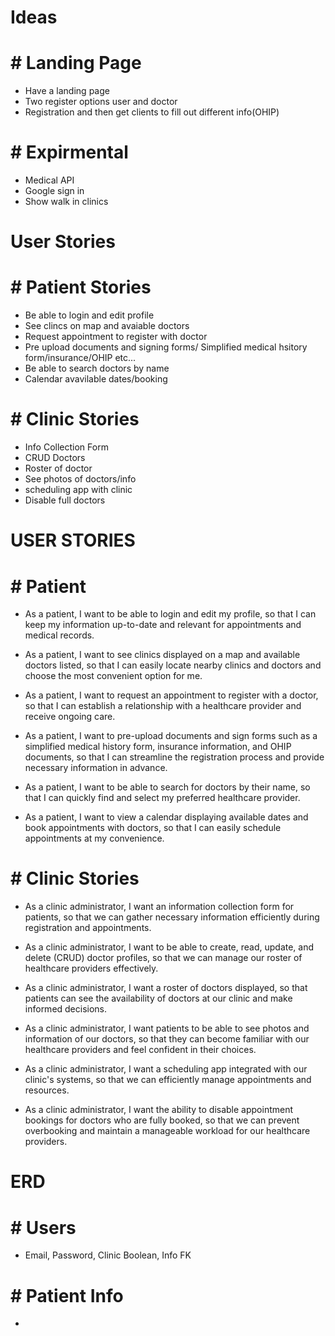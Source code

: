 # Ideas

# # Landing Page

- Have a landing page
- Two register options user and doctor
- Registration and then get clients to fill out different info(OHIP)

# # Expirmental
- Medical API 
- Google sign in
- Show walk in clinics

# User Stories

# # Patient Stories
- Be able to login and edit profile
- See clincs on map and avaiable doctors
- Request appointment to register with doctor
- Pre upload documents and signing forms/ Simplified medical hsitory form/insurance/OHIP etc...
- Be able to search doctors by name
- Calendar avavilable dates/booking


# # Clinic Stories
- Info Collection Form
- CRUD Doctors
- Roster of doctor
- See photos of doctors/info
- scheduling app with clinic  
- Disable full doctors

# USER STORIES

# # Patient 
- As a patient, I want to be able to login and edit my profile, so that I can keep my information up-to-date and relevant for appointments and medical records.
- As a patient, I want to see clinics displayed on a map and available doctors listed, so that I can easily locate nearby clinics and doctors and choose the most convenient option for me.
- As a patient, I want to request an appointment to register with a doctor, so that I can establish a relationship with a healthcare provider and receive ongoing care.

- As a patient, I want to pre-upload documents and sign forms such as a simplified medical history form, insurance information, and OHIP documents, so that I can streamline the registration process and provide necessary information in advance.

- As a patient, I want to be able to search for doctors by their name, so that I can quickly find and select my preferred healthcare provider.

- As a patient, I want to view a calendar displaying available dates and book appointments with doctors, so that I can easily schedule appointments at my convenience.

# # Clinic Stories
- As a clinic administrator, I want an information collection form for patients, so that we can gather necessary information efficiently during registration and appointments.

- As a clinic administrator, I want to be able to create, read, update, and delete (CRUD) doctor profiles, so that we can manage our roster of healthcare providers effectively.

- As a clinic administrator, I want a roster of doctors displayed, so that patients can see the availability of doctors at our clinic and make informed decisions.

- As a clinic administrator, I want patients to be able to see photos and information of our doctors, so that they can become familiar with our healthcare providers and feel confident in their choices.

- As a clinic administrator, I want a scheduling app integrated with our clinic's systems, so that we can efficiently manage appointments and resources.

- As a clinic administrator, I want the ability to disable appointment bookings for doctors who are fully booked, so that we can prevent overbooking and maintain a manageable workload for our healthcare providers.

# ERD



# # Users
- Email, Password, Clinic Boolean, Info FK

# # Patient Info
- 